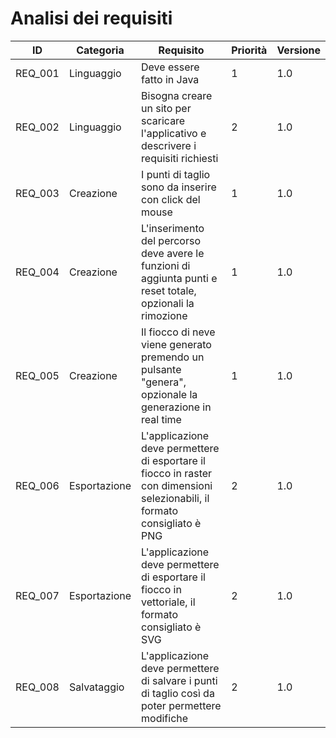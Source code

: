 # Analisi dei requisiti
| ID | Categoria | Requisito |Priorità |Versione |
| ------|------|------|------|------|
| REQ_001 |Linguaggio | Deve essere fatto in Java | 1 |1.0 |
| REQ_002 |Linguaggio | Bisogna creare un sito per scaricare l'applicativo e descrivere i requisiti richiesti | 2 |1.0 |
| REQ_003 |Creazione | I punti di taglio sono da inserire con click del mouse | 1 |1.0 |
| REQ_004 | Creazione | L'inserimento del percorso deve avere le funzioni di aggiunta punti e reset totale, opzionali la rimozione  |1 |1.0 |
| REQ_005 | Creazione | Il fiocco di neve viene generato premendo un pulsante "genera", opzionale la generazione in real time |1 |1.0 |
| REQ_006 |Esportazione |L'applicazione deve permettere di esportare il fiocco in raster con dimensioni selezionabili, il formato consigliato è PNG |2 |1.0 |
| REQ_007 | Esportazione |L'applicazione deve permettere di esportare il fiocco in vettoriale, il formato consigliato è SVG |2 |1.0 |
| REQ_008 | Salvataggio |L'applicazione deve permettere di salvare i punti di taglio così da poter permettere modifiche |2 |1.0 |
